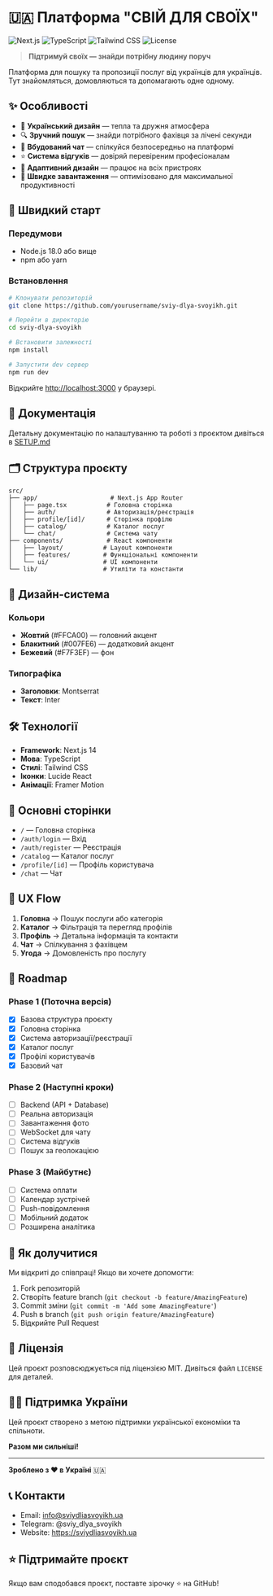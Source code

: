 # 🇺🇦 Платформа "СВІЙ ДЛЯ СВОЇХ"

![Next.js](https://img.shields.io/badge/Next.js-14-black)
![TypeScript](https://img.shields.io/badge/TypeScript-5-blue)
![Tailwind CSS](https://img.shields.io/badge/Tailwind-3.4-38bdf8)
![License](https://img.shields.io/badge/License-MIT-green)

> **Підтримуй своїх — знайди потрібну людину поруч**

Платформа для пошуку та пропозиції послуг від українців для українців. Тут знайомляться, домовляються та допомагають одне одному.

## ✨ Особливості

- 🎨 **Український дизайн** — тепла та дружня атмосфера
- 🔍 **Зручний пошук** — знайди потрібного фахівця за лічені секунди
- 💬 **Вбудований чат** — спілкуйся безпосередньо на платформі
- ⭐ **Система відгуків** — довіряй перевіреним професіоналам
- 📱 **Адаптивний дизайн** — працює на всіх пристроях
- 🚀 **Швидке завантаження** — оптимізовано для максимальної продуктивності

## 🚀 Швидкий старт

### Передумови

- Node.js 18.0 або вище
- npm або yarn

### Встановлення

```bash
# Клонувати репозиторій
git clone https://github.com/yourusername/sviy-dlya-svoyikh.git

# Перейти в директорію
cd sviy-dlya-svoyikh

# Встановити залежності
npm install

# Запустити dev сервер
npm run dev
```

Відкрийте [http://localhost:3000](http://localhost:3000) у браузері.

## 📖 Документація

Детальну документацію по налаштуванню та роботі з проєктом дивіться в [SETUP.md](./SETUP.md)

## 🗂️ Структура проєкту

```
src/
├── app/                    # Next.js App Router
│   ├── page.tsx           # Головна сторінка
│   ├── auth/              # Авторизація/реєстрація
│   ├── profile/[id]/      # Сторінка профілю
│   ├── catalog/           # Каталог послуг
│   └── chat/              # Система чату
├── components/            # React компоненти
│   ├── layout/           # Layout компоненти
│   ├── features/         # Функціональні компоненти
│   └── ui/               # UI компоненти
└── lib/                  # Утиліти та константи
```

## 🎨 Дизайн-система

### Кольори

- **Жовтий** (#FFCA00) — головний акцент
- **Блакитний** (#007FE6) — додатковий акцент  
- **Бежевий** (#F7F3EF) — фон

### Типографіка

- **Заголовки**: Montserrat
- **Текст**: Inter

## 🛠️ Технології

- **Framework**: Next.js 14
- **Мова**: TypeScript
- **Стилі**: Tailwind CSS
- **Іконки**: Lucide React
- **Анімації**: Framer Motion

## 📱 Основні сторінки

- `/` — Головна сторінка
- `/auth/login` — Вхід
- `/auth/register` — Реєстрація
- `/catalog` — Каталог послуг
- `/profile/[id]` — Профіль користувача
- `/chat` — Чат

## 🎯 UX Flow

1. **Головна** → Пошук послуги або категорія
2. **Каталог** → Фільтрація та перегляд профілів
3. **Профіль** → Детальна інформація та контакти
4. **Чат** → Спілкування з фахівцем
5. **Угода** → Домовленість про послугу

## 🔄 Roadmap

### Phase 1 (Поточна версія)
- [x] Базова структура проєкту
- [x] Головна сторінка
- [x] Система авторизації/реєстрації
- [x] Каталог послуг
- [x] Профілі користувачів
- [x] Базовий чат

### Phase 2 (Наступні кроки)
- [ ] Backend (API + Database)
- [ ] Реальна авторизація
- [ ] Завантаження фото
- [ ] WebSocket для чату
- [ ] Система відгуків
- [ ] Пошук за геолокацією

### Phase 3 (Майбутнє)
- [ ] Система оплати
- [ ] Календар зустрічей
- [ ] Push-повідомлення
- [ ] Мобільний додаток
- [ ] Розширена аналітика

## 🤝 Як долучитися

Ми відкриті до співпраці! Якщо ви хочете допомогти:

1. Fork репозиторій
2. Створіть feature branch (`git checkout -b feature/AmazingFeature`)
3. Commit зміни (`git commit -m 'Add some AmazingFeature'`)
4. Push в branch (`git push origin feature/AmazingFeature`)
5. Відкрийте Pull Request

## 📝 Ліцензія

Цей проєкт розповсюджується під ліцензією MIT. Дивіться файл `LICENSE` для деталей.

## 💙💛 Підтримка України

Цей проєкт створено з метою підтримки української економіки та спільноти. 

**Разом ми сильніші!**

---

**Зроблено з ❤️ в Україні** 🇺🇦

## 📞 Контакти

- Email: info@sviydliasvoyikh.ua
- Telegram: @sviy_dlya_svoyikh
- Website: https://sviydliasvoyikh.ua

## ⭐ Підтримайте проєкт

Якщо вам сподобався проєкт, поставте зірочку ⭐ на GitHub!
